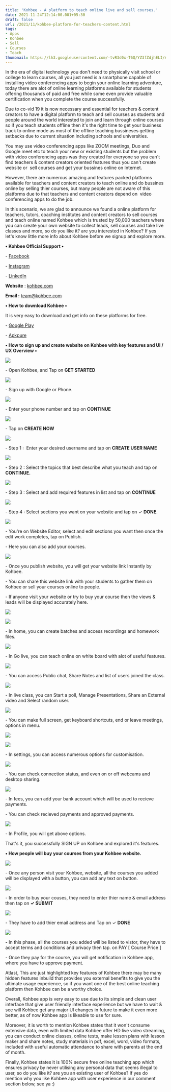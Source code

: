 ```yaml
---
title: 'Kohbee - A platform to teach online live and sell courses.'
date: 2021-11-24T12:14:00.001+05:30
draft: false
url: /2021/11/kohbee-platform-for-teachers-content.html
tags: 
- Apps
- Kohbee
- Sell
- Courses
- Teach
thumbnail: https://lh3.googleusercontent.com/-tvR3d0x-T6Q/YZ3fZdjhELI/AAAAAAAAHeM/ZmrZs-t53DAmj0UYIq2oF0oEma0ND6LHgCLcBGAsYHQ/s1600/1637736268243268-0.png
---
```


  

In the era of digital technology you don't need to physically visit school or college to learn courses, all you just need is a smartphone capable of installing video conferencing apps to begin your online learning adventure, today there are alot of online learning platforms available for students offering thousands of paid and free while some even provide valuable certification when you complete the course successfully.

  

Due to co-vid 19 it is now necessary and essential for teachers & content creators to have a digital platform to teach and sell courses as students and people around the world interested to join and learn through online courses so if you teach students offline then it's the right time to get your business track to online mode as most of the offline teaching bussineses getting setbacks due to current situation including schools and universities.  

  

You may use video conferencing apps like ZOOM meetings, Duo and Google meet etc to teach your new or existing students but the problem with video conferencing apps was they created for everyone so you can't find teachers & content creators oriented features thus you can't create website or  sell courses and get your bussines online on Internet.

  

However, there are numerous amazing and features packed platforms available for teachers and content creators to teach online and do bussines online by selling thier courses, but many people are not aware of this platforms due to that teachers and content creators depend on  video conferencing apps to do the job.

  

In this scenario, we are glad to announce we found a online platform for teachers, tutors, coaching institutes and content creators to sell courses and teach online named Kohbee which is trusted by 50,000 teachers where you can create your own website to collect leads, sell courses and take live classes and more, so do you like it? are you interested in Kohbee? If yes let's know little more info about Kohbee before we signup and explore more.

**• Kohbee Official Support •**

\- [Facebook](https://www.facebook.com/App.Kohbee/)

\- [Instagram](https://www.instagram.com/teamkohbee/)

\- [LinkedIn](https://www.linkedin.com/company/kohbee/)

  

**Website** : [kohbee.com](https://kohbee.com/)

**Email :** [team@kohbee.com](mailto:team@kohbee.com)

**• How to download Kohbee •**

It is very easy to download and get info on these platforms for free.

  

\- [Google Play](https://play.google.com/store/apps/details?id=com.Kohbee.live)

\- [Apkpure](https://apkpure.com/kohbee-teach-online-live/com.Kohbee.live)

  

**• How to sign up and create website on Kohbee with key features and UI / UX Overview •**

 **![](https://lh3.googleusercontent.com/-ct3mvmwIA-I/YZ3fS4gf6qI/AAAAAAAAHeE/Wn3h6b263gsDmfGiqK-4AGSlB38Bb7QUgCLcBGAsYHQ/s1600/1637736246556872-1.png)** 

\- Open Kohbee, and Tap on **GET STARTED**

  

 ![](https://lh3.googleusercontent.com/-olNWsKcVlHM/YZ3fNpNil_I/AAAAAAAAHd8/g-Ts3q6JmygshGb5YcIvAJSl-5LWBCuvACLcBGAsYHQ/s1600/1637736224492910-2.png) 

  

\- Sign up with Google or Phone.

  

 ![](https://lh3.googleusercontent.com/-rE88YBAnh7s/YZ3fHz-kH6I/AAAAAAAAHd0/fMKCy2XEwPEUbhC3Q4q-EVXGWFc8H6PEgCLcBGAsYHQ/s1600/1637736199186847-3.png) 

  

\- Enter your phone number and tap on **CONTINUE**

 **![](https://lh3.googleusercontent.com/-PqdkKqpPhjQ/YZ3fBlsLPqI/AAAAAAAAHds/TMuejb6_SAEdFQWjNulby964MfMTSF_VwCLcBGAsYHQ/s1600/1637736173620528-4.png)** 

\- Tap on **CREATE NOW**

 **![](https://lh3.googleusercontent.com/-DitFKNFQKfo/YZ3e7A4FM-I/AAAAAAAAHdk/VZpcT4c8LuYaeMdIiQk1RzTu7_ihP1DcgCLcBGAsYHQ/s1600/1637736158703525-5.png)** 

\- Step 1 :  Enter your desired username and tap on **CREATE USER NAME**

 **![](https://lh3.googleusercontent.com/-Ik5pUqieJbo/YZ3e3uu3vhI/AAAAAAAAHdc/zjqWTR4dr3c8UNbR3jJ_n5nM9qgmGUqlgCLcBGAsYHQ/s1600/1637736133907240-6.png)** 

\- Step 2 : Select the topics that best describe what you teach and tap on **CONTINUE.**

 **![](https://lh3.googleusercontent.com/-2veionaime4/YZ3exaLrhII/AAAAAAAAHdU/nH9iDbiwqrg9NmGQIywSg0U9PMKUiB7zwCLcBGAsYHQ/s1600/1637736110829011-7.png)** 

\- Step 3 : Select and add required features in list and tap on **CONTINUE**

 **![](https://lh3.googleusercontent.com/-O99LJkgV77I/YZ3erjSdB5I/AAAAAAAAHdI/TDlYe5zY4-MfMj5XGtKOvV3nwI0wPcrPQCLcBGAsYHQ/s1600/1637736092219862-8.png)** 

\- Step 4 : Select sections you want on your website and tap on ✓ **DONE**.

  

 ![](https://lh3.googleusercontent.com/-dahyG9-Xihw/YZ3emwf4EjI/AAAAAAAAHdA/6ZZ0SrblTtAihh0y3l-NfA86Rmsrl9qFQCLcBGAsYHQ/s1600/1637736072366229-9.png) 

  

\- You're on Website Editor, select and edit sections you want then once the edit work completes, tap on Publish.

  

\- Here you can also add your courses.

  

 ![](https://lh3.googleusercontent.com/-9vRbhxJJw6k/YZ3eh43zvYI/AAAAAAAAHc4/iIp5pdLgF1AenaoMSoywjbngkSKQgnk5wCLcBGAsYHQ/s1600/1637736056993968-10.png) 

  

\- Once you publish website, you will get your website link Instantly by Kohbee.

  

\- You can share this website link with your students to gather them on Kohbee or sell your courses online to people.

  

\- If anyone visit your website or try to buy your course then the views & leads will be displayed accurately here.

  

 ![](https://lh3.googleusercontent.com/-8eiJOThJ8aY/YZ3eeF1YYII/AAAAAAAAHcs/0OhBqAU5GCQkZAtxMv70H9utMT8DIJu2ACLcBGAsYHQ/s1600/1637736041788228-11.png) 

  

  

 ![](https://lh3.googleusercontent.com/-PrKQc98rjV8/YZ3eaSAJNvI/AAAAAAAAHco/v4_JnQw7fVIrhCLbDLrOxpO6we2eHxXrQCLcBGAsYHQ/s1600/1637736029649342-12.png) 

  

  

\- In home, you can create batches and access recordings and homework files.

  

 ![](https://lh3.googleusercontent.com/-BTolOJdG7_M/YZ3eXDFAttI/AAAAAAAAHck/3iEywqwStG4gPRoxSFKeIw1pwWXDpjYfACLcBGAsYHQ/s1600/1637736015053068-13.png) 

  

\- In Go live, you can teach online on white board with alot of useful features.

  

 ![](https://lh3.googleusercontent.com/-nMnzVgKFJxc/YZ3eTs99jYI/AAAAAAAAHcg/8MI2E_Dm4_kV-eTAukL_ABPouqn6SHx0ACLcBGAsYHQ/s1600/1637736009875984-14.png) 

  

  

\- You can access Public chat, Share Notes and list of users joined the class.

  

 ![](https://lh3.googleusercontent.com/-_7QYKTwwzBs/YZ3eSaKT3jI/AAAAAAAAHcc/smQrN0skmnAtRZKxm4X9Pxmn5n6-HXGkwCLcBGAsYHQ/s1600/1637736005464243-15.png) 

  

  

  

\- In live class, you can Start a poll, Manage Presentations, Share an External video and Select random user.

  

 ![](https://lh3.googleusercontent.com/-MAiAsaDrXmY/YZ3eRHQSSJI/AAAAAAAAHcY/zVSTlc_AvAYHSVUN_CKQh6vRL0EgpDHzACLcBGAsYHQ/s1600/1637735999673877-16.png) 

  

  

  

\- You can make full screen, get keyboard shortcuts, end or leave meetings, options in menu.

  

 ![](https://lh3.googleusercontent.com/-1z1wbHkjMIc/YZ3ePvGA9iI/AAAAAAAAHcU/WAVYRTDi9QkHzpXF3f9_qmQlha3C7O_SQCLcBGAsYHQ/s1600/1637735993019445-17.png) 

  

 ![](https://lh3.googleusercontent.com/-Vq2nRDgXcJ4/YZ3eOIaG7dI/AAAAAAAAHcQ/p9fy5FcZ0AUab1K1VEbHN0WkiLUKkTPmgCLcBGAsYHQ/s1600/1637735985253842-18.png) 

  

  

\- In settings, you can access numerous options for customisation.

  

 ![](https://lh3.googleusercontent.com/-9nVRo9P_G-0/YZ3eMNvrV1I/AAAAAAAAHcM/9tsR23q024ou3EAEpHnJJKOT6Ix5LxU4QCLcBGAsYHQ/s1600/1637735712682019-19.png) 

  

\- You can check connection status, and even on or off webcams and desktop sharing.

  

 ![](https://lh3.googleusercontent.com/-VngTJzdJb6E/YZ3dHxbB7FI/AAAAAAAAHcA/DhmVmZYnn14lGZzrNWT4dLpx3iXjxNWgACLcBGAsYHQ/s1600/1637735659258793-20.png) 

  

\- In fees, you can add your bank account which will be used to recieve payments.  

  

\- You can check recieved payments and approved payments.

  

 ![](https://lh3.googleusercontent.com/-kxH0T5fsBeQ/YZ3c6hyZw3I/AAAAAAAAHbw/8U8lf3QDXYsRImTICchbiN02bY3TyKOEgCLcBGAsYHQ/s1600/1637735648514916-21.png) 

  

  

\- In Profile, you will get above options.

  

That's it, you successfully SIGN UP on Kohbee and explored it's features.

**• How people will buy your courses from your Kohbee website.**

  

 ![](https://lh3.googleusercontent.com/-9QwTuB0vEuk/YZ3c3y2vIUI/AAAAAAAAHbs/PDNkMSN3V5I9RmdTU1qzNMiinQHi8wIOwCLcBGAsYHQ/s1600/1637735627540833-22.png) 

  

  

\- Once any person visit your Kohbee, website, all the courses you added will be displayed with a button, you can add any text on button.

  

 ![](https://lh3.googleusercontent.com/-lZdgz_1y9ig/YZ3cyilix3I/AAAAAAAAHbo/422mKKEhcEorcjog03qyLvEKCeb758HVACLcBGAsYHQ/s1600/1637735609916134-23.png) 

  

\- In order to buy your couses, they need to enter thier name & email address then tap on **✓ SUBMIT**

 **![](https://lh3.googleusercontent.com/-qoGH3orImOw/YZ3cuG2XOvI/AAAAAAAAHbk/XZy7MvLXGTw-RfRCb-o5dcqG0YAuKd77gCLcBGAsYHQ/s1600/1637735598238562-24.png)** 

\- They have to add thier email address and Tap on ✓ **DONE**  

 **![](https://lh3.googleusercontent.com/-pV4pDYpFG3Q/YZ3crA_FKtI/AAAAAAAAHbg/GYRDg2RA3gcy_EvW4L6VQYDR9UL66guGgCLcBGAsYHQ/s1600/1637735576947652-25.png)** 

**\-** In this phase, all the courses you added will be listed to vistor, they have to accept terms and conditions and privacy then tap. on PAY \[ Course Price \]

  

\- Once they pay for the course, you will get notification in Kohbee app, where you have to approve payment.

  

Atlast, This are just highlighted key features of Kohbee there may be many hidden features inbuild that provides you external benefits to give you the ultimate usage experience, so if you want one of the best online teaching platform then Kohbee can be a worthy choice.  

  

Overall, Kohbee app is very easy to use due to its simple and clean user interface that give user friendly interface experience but we have to wait & see will Kohbee get any major UI changes in future to make it even more better, as of now Kohbee app is likeable to use for sure.

  

Moreover, it is worth to mention Kohbee states that it won't consume extensive data, even with limited data Kohbee offer HD live video streaming, you can conduct online classes, online tests, make lesson plans with lesson maker and share notes, study materials in pdf, excel, word, video formats, included with useful automatic attendance to share with parents at the end of month.

  

Finally, Kohbee states it is 100% secure free online teaching app which ensures privacy by never utilising any personal data that seems illegal to user, so do you like it? are you an existing user of Kohbee? If yes do mention why you like Kohbee app with user experience in our comment section below, see ya :)